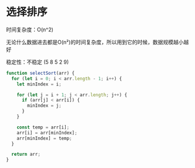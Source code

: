 # 选择排序

时间复杂度：O(n^2)

无论什么数据进去都是O(n²)的时间复杂度，所以用到它的时候，数据规模越小越好

稳定性：不稳定 (5 8 5 2 9)

```js
function selectSort(arr) {
  for (let i = 0; i < arr.length - 1; i++) {
    let minIndex = i;

    for (let j = i + 1; j < arr.length; j++) {
      if (arr[j] < arr[i]) {
        minIndex = j;
      }
    }

    const temp = arr[i];
    arr[i] = arr[minIndex];
    arr[minIndex] = temp;
  }

  return arr;
}
```